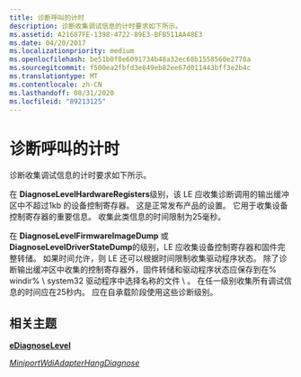 ```yaml
---
title: 诊断呼叫的计时
description: 诊断收集调试信息的计时要求如下所示。
ms.assetid: A21687FE-1398-4722-89E3-BFB511AA48E3
ms.date: 04/20/2017
ms.localizationpriority: medium
ms.openlocfilehash: be51b0f8e6091734b48a32ec68b1558560e2778a
ms.sourcegitcommit: f500ea2fbfd3e849eb82ee67d011443bff3e2b4c
ms.translationtype: MT
ms.contentlocale: zh-CN
ms.lasthandoff: 08/31/2020
ms.locfileid: "89213125"
---
```

# <a name="timings-for-diagnose-call"></a>诊断呼叫的计时


诊断收集调试信息的计时要求如下所示。

在 **DiagnoseLevelHardwareRegisters**级别，该 LE 应收集诊断调用的输出缓冲区中不超过1kb 的设备控制寄存器。 这是正常发布产品的设置。 它用于收集设备控制寄存器的重要信息。 收集此类信息的时间限制为25毫秒。

在 **DiagnoseLevelFirmwareImageDump** 或 **DiagnoseLevelDriverStateDump**的级别，LE 应收集设备控制寄存器和固件完整转储。 如果时间允许，则 LE 还可以根据时间限制收集驱动程序状态。 除了诊断输出缓冲区中收集的控制寄存器外，固件转储和驱动程序状态应保存到在% windir% \\ system32 驱动程序中选择名称的文件 \\ 。 在任一级别收集所有调试信息的时间应在25秒内。 应在自承载阶段使用这些诊断级别。

## <a name="related-topics"></a>相关主题


[**eDiagnoseLevel**](/windows-hardware/drivers/ddi/dot11wdi/ne-dot11wdi-ediagnoselevel)

[*MiniportWdiAdapterHangDiagnose*](/windows-hardware/drivers/ddi/dot11wdi/nc-dot11wdi-miniport_wdi_adapter_hang_diagnose)

 

